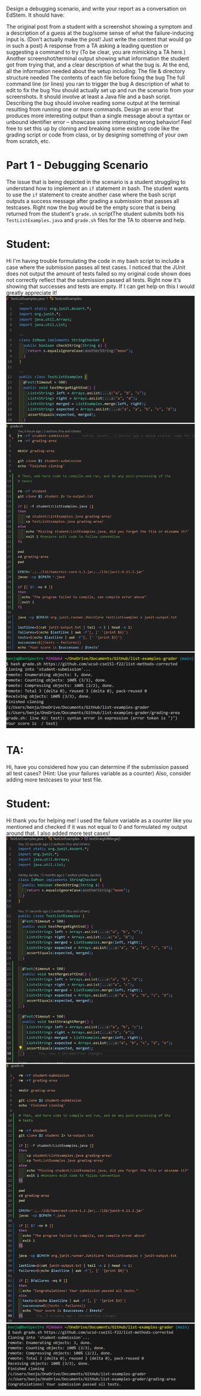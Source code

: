 Design a debugging scenario, and write your report as a conversation on EdStem. It should have:

The original post from a student with a screenshot showing a symptom and a description of a guess at the bug/some sense of what the failure-inducing input is. (Don't actually make the post! Just write the content that would go in such a post)
A response from a TA asking a leading question or suggesting a command to try (To be clear, you are mimicking a TA here.)
Another screenshot/terminal output showing what information the student got from trying that, and a clear description of what the bug is.
At the end, all the information needed about the setup including:
The file & directory structure needed
The contents of each file before fixing the bug
The full command line (or lines) you ran to trigger the bug
A description of what to edit to fix the bug
You should actually set up and run the scenario from your screenshots. It should involve at least a Java file and a bash script. Describing the bug should involve reading some output at the terminal resulting from running one or more commands. Design an error that produces more interesting output than a single message about a syntax or unbound identifier error – showcase some interesting wrong behavior! Feel free to set this up by cloning and breaking some existing code like the grading script or code from class, or by designing something of your own from scratch, etc.
# Part 1 - Debugging Scenario
The issue that is being depicted in the scenario is a student struggling to understand how to implement an `if` statement in bash. The student wants to use the `if` statement to create another case where the bash script outputs a success message after grading a submission that passes all testcases. Right now the bug would be the empty score that is being returned from the student's `grade.sh` scriptThe student submits both his `TestListExamples.java` and `grade.sh` files for the TA to observe and help.

# Student: 
Hi I'm having trouble formulating the code in my bash script to include a case where the submission passes all test cases. I noticed that the JUnit does not output the amount of tests failed so my original code shown does not correctly reflect that the submission passed all tests. Right now it's showing that successes and tests are empty. If I can get help on this I would greatly appreciate it!
![Image](testcases.png)
![Image](gradescript.png)
![Image](outputone.png)

# TA: 
Hi, have you considered how you can determine if the submission passed all test cases? (Hint: Use your failures variable as a counter) Also, consider adding more testcases to your test file.

# Student:
Hi thank you for helping me! I used the failure variable as a counter like you mentioned and checked if it was not equal to 0 and formulated my output around that. I also added more test cases! 
![Image](newtestcasesfile.png)
![Image](newgradescript.png)
![Image](successoutput.png)
